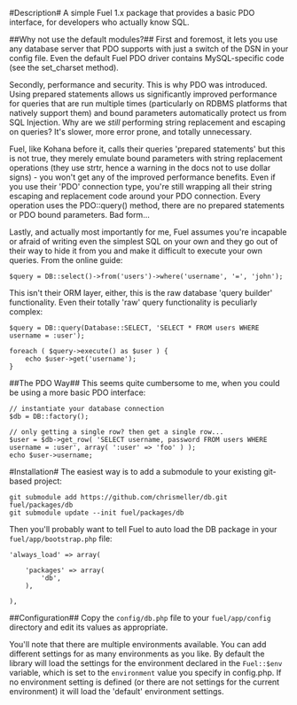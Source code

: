 #Description#
A simple Fuel 1.x package that provides a basic PDO interface, for developers who actually know SQL.

##Why not use the default modules?##
First and foremost, it lets you use any database server that PDO supports with just a switch of the DSN in your config file. Even the default Fuel PDO driver contains MySQL-specific code (see the set_charset method).

Secondly, performance and security. This is why PDO was introduced. Using prepared statements allows us significantly improved performance for queries that are run multiple times (particularly on RDBMS platforms that natively support them) and bound parameters automatically protect us from SQL Injection. Why are we *still* performing string replacement and escaping on queries? It's slower, more error prone, and totally unnecessary.

Fuel, like Kohana before it, calls their queries 'prepared statements' but this is not true, they merely emulate bound parameters with string replacement operations (they use strtr, hence a warning in the docs not to use dollar signs) - you won't get any of the improved performance benefits. Even if you use their 'PDO' connection type, you're still wrapping all their string escaping and replacement code around your PDO connection. Every operation uses the PDO::query() method, there are no prepared statements or PDO bound parameters. Bad form...

Lastly, and actually most importantly for me, Fuel assumes you're incapable or afraid of writing even the simplest SQL on your own and they go out of their way to hide it from you and make it difficult to execute your own queries. From the online guide:

	$query = DB::select()->from('users')->where('username', '=', 'john');
	
This isn't their ORM layer, either, this is the raw database 'query builder' functionality. Even their totally 'raw' query functionality is peculiarly complex:

	$query = DB::query(Database::SELECT, 'SELECT * FROM users WHERE username = :user');
	
	foreach ( $query->execute() as $user ) {
		echo $user->get('username');
	}

##The PDO Way##
This seems quite cumbersome to me, when you could be using a more basic PDO interface:

	// instantiate your database connection
	$db = DB::factory();
	
	// only getting a single row? then get a single row...
	$user = $db->get_row( 'SELECT username, password FROM users WHERE username = :user', array( ':user' => 'foo' ) );
	echo $user->username;

#Installation#
The easiest way is to add a submodule to your existing git-based project:

	git submodule add https://github.com/chrismeller/db.git fuel/packages/db
	git submodule update --init fuel/packages/db
	
Then you'll probably want to tell Fuel to auto load the DB package in your ``fuel/app/bootstrap.php`` file:

	'always_load' => array(
		
		'packages' => array(
			'db',
		),
		
	),

##Configuration##
Copy the ``config/db.php`` file to your ``fuel/app/config`` directory and edit its values as appropriate.

You'll note that there are multiple environments available. You can add different settings for as many environments as you like. By default the library will load the settings for the environment declared in the ``Fuel::$env`` variable, which is set to the ``environment`` value you specify in config.php. If no environment setting is defined (or there are not settings for the current environment) it will load the 'default' environment settings.